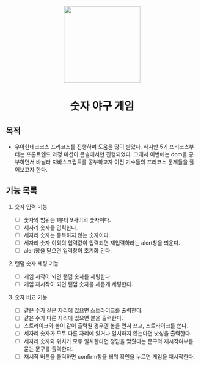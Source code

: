 <p align="middle" >
  <img width="200px;" src="https://github.com/woowacourse/javascript-baseball-precourse/blob/main/images/baseball_icon.png?raw=true"/>
</p>
<h1 align="middle">숫자 야구 게임</h1>

## 목적

- 우아한테크코스 프리코스를 진행하며 도움을 많이 받았다. 하지만 5기 프리코스부터는 프론트엔드 과정 미션이 콘솔에서만 진행되었다. 그래서 이번에는 dom을 공부하면서 바닐라 자바스크립트를 공부하고자 이전 기수들의 프리코스 문제들을 풀어보고자 한다.

## 기능 목록

1. 숫자 입력 기능

   - [ ] 숫자의 범위는 1부터 9사이의 숫자이다.
   - [ ] 세자리 숫자를 입력한다.
   - [ ] 세자리 숫자는 중복하지 않는 숫자이다.
   - [ ] 세자리 숫자 이외의 입력값이 입력되면 재입력하라는 alert창을 띄운다.
   - [ ] alert창을 닫으면 입력창이 초기화 된다.

2. 랜덤 숫자 세팅 기능

   - [ ] 게임 시작이 되면 랜덤 숫자를 세팅한다.
   - [ ] 게임 재시작이 되면 랜덤 숫자를 새롭게 세팅한다.

3. 숫자 비교 기능
   - [ ] 같은 수가 같은 자리에 있으면 스트라이크를 출력한다.
   - [ ] 같은 수가 다른 자리에 있으면 볼을 출력한다.
   - [ ] 스트라이크와 볼이 같이 출력될 경우엔 볼을 먼저 쓰고, 스트라이크를 쓴다.
   - [ ] 세자리 숫자가 모두 다른 자리에 있거나 일치하지 않는다면 낫싱을 출력한다.
   - [ ] 세자리 숫자와 위치가 모두 일치한다면 정답을 맞췄다는 문구와 재시작여부를 묻는 문구를 출력한다.
   - [ ] 재시작 버튼을 클릭하면 confirm창을 띄워 확인을 누르면 게임을 재시작한다.
